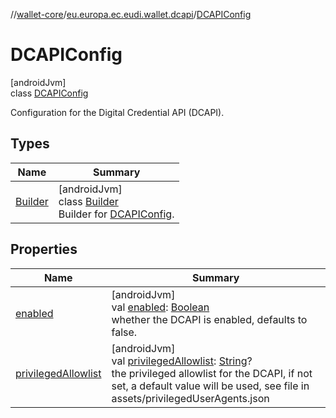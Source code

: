 //[wallet-core](../../../index.md)/[eu.europa.ec.eudi.wallet.dcapi](../index.md)/[DCAPIConfig](index.md)

# DCAPIConfig

[androidJvm]\
class [DCAPIConfig](index.md)

Configuration for the Digital Credential API (DCAPI).

## Types

| Name | Summary |
|---|---|
| [Builder](-builder/index.md) | [androidJvm]<br>class [Builder](-builder/index.md)<br>Builder for [DCAPIConfig](index.md). |

## Properties

| Name | Summary |
|---|---|
| [enabled](enabled.md) | [androidJvm]<br>val [enabled](enabled.md): [Boolean](https://kotlinlang.org/api/latest/jvm/stdlib/kotlin-stdlib/kotlin/-boolean/index.html)<br>whether the DCAPI is enabled, defaults to false. |
| [privilegedAllowlist](privileged-allowlist.md) | [androidJvm]<br>val [privilegedAllowlist](privileged-allowlist.md): [String](https://kotlinlang.org/api/latest/jvm/stdlib/kotlin-stdlib/kotlin/-string/index.html)?<br>the privileged allowlist for the DCAPI, if not set, a default value will be used, see file in assets/privilegedUserAgents.json |
